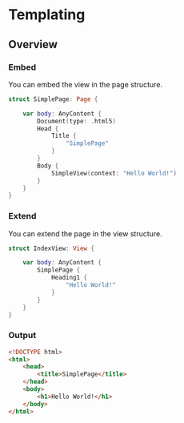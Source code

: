 # Templating

## Overview

### Embed

You can embed the view in the page structure.

```swift
struct SimplePage: Page {

    var body: AnyContent {
        Document(type: .html5)
        Head {
            Title {
                "SimplePage"
            }
        }
        Body {
            SimpleView(context: "Hello World!")
        }
    }
}
```

### Extend

You can extend the page in the view structure.

```swift
struct IndexView: View {

    var body: AnyContent {
        SimplePage {
            Heading1 {
                "Hello World!"
            }
        }
    }
}
```

### Output

```html
<!DOCTYPE html> 
<html>
    <head>
        <title>SimplePage</title>
    </head>
    <body>
        <h1>Hello World!</h1>
    </body>
</html>
```

